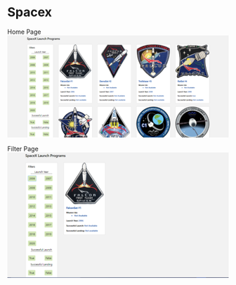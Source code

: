 # Spacex

Home Page
![alt text](images/1.PNG "Description goes here")

Filter Page
![alt text](images/2.PNG )

